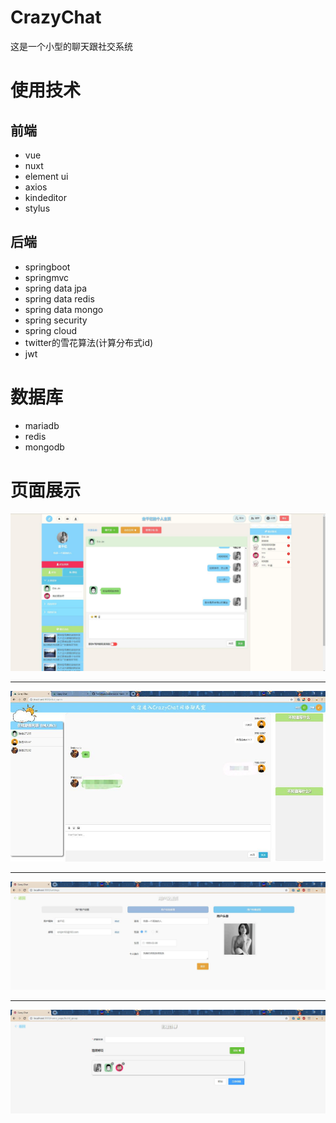 # CrazyChat
这是一个小型的聊天跟社交系统

# 使用技术
## 前端
* vue
* nuxt
* element ui
* axios
* kindeditor
* stylus
## 后端
* springboot
* springmvc
* spring data jpa
* spring data redis
* spring data mongo
* spring security
* spring cloud
* twitter的雪花算法(计算分布式id)
* jwt
# 数据库
* mariadb   
* redis    
* mongodb
# 页面展示
![login](https://github.com/Traeric/ProjectSource/blob/master/CrazyChat/1.jpg)
***
![login](https://github.com/Traeric/ProjectSource/blob/master/CrazyChat/2.jpg)
***
![login](https://github.com/Traeric/ProjectSource/blob/master/CrazyChat/3.jpg)
***
![login](https://github.com/Traeric/ProjectSource/blob/master/CrazyChat/4.jpg)

